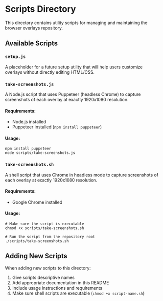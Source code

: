# Scripts Directory

This directory contains utility scripts for managing and maintaining the browser overlays repository.

## Available Scripts

### `setup.js`
A placeholder for a future setup utility that will help users customize overlays without directly editing HTML/CSS.

### `take-screenshots.js`
A Node.js script that uses Puppeteer (headless Chrome) to capture screenshots of each overlay at exactly 1920x1080 resolution.

#### Requirements:
- Node.js installed
- Puppeteer installed (`npm install puppeteer`)

#### Usage:
```
npm install puppeteer
node scripts/take-screenshots.js
```

### `take-screenshots.sh`
A shell script that uses Chrome in headless mode to capture screenshots of each overlay at exactly 1920x1080 resolution.

#### Requirements:
- Google Chrome installed

#### Usage:
```
# Make sure the script is executable
chmod +x scripts/take-screenshots.sh

# Run the script from the repository root
./scripts/take-screenshots.sh
```

## Adding New Scripts

When adding new scripts to this directory:

1. Give scripts descriptive names
2. Add appropriate documentation in this README
3. Include usage instructions and requirements
4. Make sure shell scripts are executable (`chmod +x script-name.sh`)